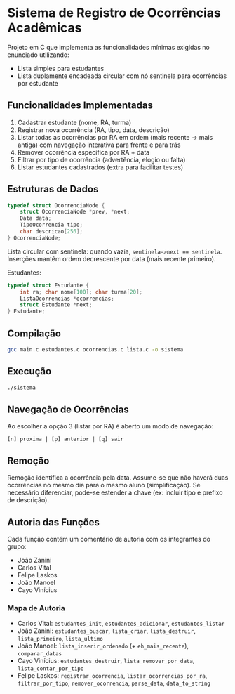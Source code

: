 # Sistema de Registro de Ocorrências Acadêmicas

Projeto em C que implementa as funcionalidades mínimas exigidas no enunciado utilizando:

- Lista simples para estudantes
- Lista duplamente encadeada circular com nó sentinela para ocorrências por estudante

## Funcionalidades Implementadas
1. Cadastrar estudante (nome, RA, turma)
2. Registrar nova ocorrência (RA, tipo, data, descrição)
3. Listar todas as ocorrências por RA em ordem (mais recente → mais antiga) com navegação interativa para frente e para trás
4. Remover ocorrência específica por RA + data
5. Filtrar por tipo de ocorrência (advertência, elogio ou falta)
6. Listar estudantes cadastrados (extra para facilitar testes)

## Estruturas de Dados

```c
typedef struct OcorrenciaNode {
    struct OcorrenciaNode *prev, *next;
    Data data;
    TipoOcorrencia tipo;
    char descricao[256];
} OcorrenciaNode;
```

Lista circular com sentinela: quando vazia, `sentinela->next == sentinela`.
Inserções mantêm ordem decrescente por data (mais recente primeiro).

Estudantes:

```c
typedef struct Estudante {
    int ra; char nome[100]; char turma[20];
    ListaOcorrencias *ocorrencias;
    struct Estudante *next;
} Estudante;
```

## Compilação

```bash
gcc main.c estudantes.c ocorrencias.c lista.c -o sistema
```

## Execução

```bash
./sistema
```

## Navegação de Ocorrências
Ao escolher a opção 3 (listar por RA) é aberto um modo de navegação:
```
[n] proxima | [p] anterior | [q] sair
```

## Remoção
Remoção identifica a ocorrência pela data. Assume-se que não haverá duas ocorrências no mesmo dia para o mesmo aluno (simplificação). Se necessário diferenciar, pode-se estender a chave (ex: incluir tipo e prefixo de descrição).

## Autoria das Funções
Cada função contém um comentário de autoria com os integrantes do grupo:
- João Zanini
- Carlos Vital
- Felipe Laskos
- João Manoel
- Cayo Vinícius

### Mapa de Autoria
- Carlos Vital: `estudantes_init`, `estudantes_adicionar`, `estudantes_listar`
- João Zanini: `estudantes_buscar`, `lista_criar`, `lista_destruir`, `lista_primeiro`, `lista_ultimo`
- João Manoel: `lista_inserir_ordenado` (+ `eh_mais_recente`), `comparar_datas`
- Cayo Vinícius: `estudantes_destruir`, `lista_remover_por_data`, `lista_contar_por_tipo`
- Felipe Laskos: `registrar_ocorrencia`, `listar_ocorrencias_por_ra`, `filtrar_por_tipo`, `remover_ocorrencia`, `parse_data`, `data_to_string`
